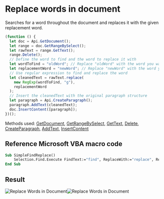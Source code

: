 # Replace words in document

Searches for a word throughout the document and replaces it with the given replacement word.

<!-- This code snippet is shown in the screenshot. -->

<!-- eslint-skip -->

```ts
(function () {
  let doc = Api.GetDocument();
  let range = doc.GetRangeBySelect();
  let rawText = range.GetText();
  range.Delete();
  // Define the word to find and the word to replace it with
  let wordToFind = "oldWord"; // Replace "oldWord" with the word you want to find
  let replacementWord = "newWord"; // Replace "newWord" with the word you want to replace it with
  // Use regular expression to find and replace the word
  let cleanedText = rawText.replace(
    new RegExp(wordToFind, "g"),
    replacementWord
  );
  // Insert the cleanedText with the original paragraph structure
  let paragraph = Api.CreateParagraph();
  paragraph.AddText(cleanedText);
  doc.InsertContent([paragraph]);
})();
```

Methods used: [GetDocument](../../../../office-api/usage-api/text-document-api/Api/Methods/GetDocument.md), [GetRangeBySelect](../../../../office-api/usage-api/text-document-api/ApiDocument/Methods/GetRangeBySelect.md), [GetText](../../../../office-api/usage-api/text-document-api/ApiRange/Methods/GetText.md), [Delete](../../../../office-api/usage-api/text-document-api/ApiRange/Methods/Delete.md), [CreateParagraph](../../../../office-api/usage-api/text-document-api/Api/Methods/CreateParagraph.md), [AddText](../../../../office-api/usage-api/text-document-api/ApiParagraph/Methods/AddText.md), [InsertContent](../../../../office-api/usage-api/text-document-api/ApiDocument/Methods/InsertContent.md)

## Reference Microsoft VBA macro code

<!-- code generated with AI -->

```vb
Sub SimpleFindReplace()
    Selection.Find.Execute FindText:="find", ReplaceWith:="replace", Replace:=wdReplaceAll
End Sub
```

## Result

<!-- imgpath -->

![Replace Words in Document](/assets/images/plugins/replace-words-in-document.png#gh-light-mode-only)![Replace Words in Document](/assets/images/plugins/replace-words-in-document.dark.png#gh-dark-mode-only)
